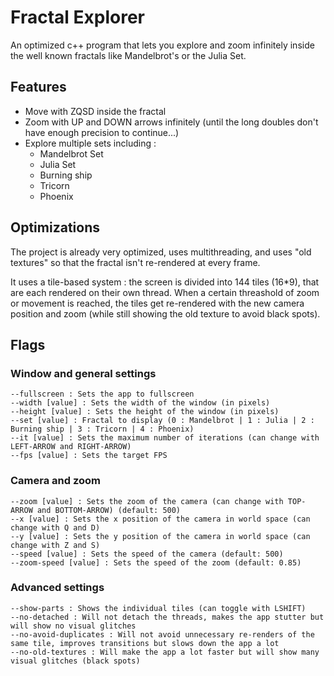 # Fractal Explorer

An optimized c++ program that lets you explore and zoom infinitely inside the well known fractals like Mandelbrot's or the Julia Set.

## Features

- Move with ZQSD inside the fractal
- Zoom with UP and DOWN arrows infinitely (until the long doubles don't have enough precision to continue...)
- Explore multiple sets including :
    - Mandelbrot Set
    - Julia Set
    - Burning ship
    - Tricorn
    - Phoenix

## Optimizations

The project is already very optimized, uses multithreading, and uses "old textures" so that the fractal isn't re-rendered at every frame.  

It uses a tile-based system : the screen is divided into 144 tiles (16*9), that are each rendered on their own thread. When a certain threashold of zoom or movement is reached, the tiles get re-rendered with the new camera position and zoom (while still showing the old texture to avoid black spots).

## Flags

### Window and general settings
```
--fullscreen : Sets the app to fullscreen
--width [value] : Sets the width of the window (in pixels)
--height [value] : Sets the height of the window (in pixels)
--set [value] : Fractal to display (0 : Mandelbrot | 1 : Julia | 2 : Burning ship | 3 : Tricorn | 4 : Phoenix)
--it [value] : Sets the maximum number of iterations (can change with LEFT-ARROW and RIGHT-ARROW)
--fps [value] : Sets the target FPS
```

### Camera and zoom
```
--zoom [value] : Sets the zoom of the camera (can change with TOP-ARROW and BOTTOM-ARROW) (default: 500)
--x [value] : Sets the x position of the camera in world space (can change with Q and D)
--y [value] : Sets the y position of the camera in world space (can change with Z and S)
--speed [value] : Sets the speed of the camera (default: 500)
--zoom-speed [value] : Sets the speed of the zoom (default: 0.85)
```

### Advanced settings
```
--show-parts : Shows the individual tiles (can toggle with LSHIFT)
--no-detached : Will not detach the threads, makes the app stutter but will show no visual glitches
--no-avoid-duplicates : Will not avoid unnecessary re-renders of the same tile, improves transitions but slows down the app a lot
--no-old-textures : Will make the app a lot faster but will show many visual glitches (black spots)
```

